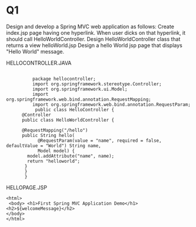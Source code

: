 # Q1
Design and develop a Spring MVC web application as follows: Create index.jsp page having one hyperlink. When user dicks on that hyperlink, it should call HelloWorldController. Design HelloWorldController class that returns a view helloWorld.jsp Design a hello World jsp page that displays "Hello World" message.
            
HELLOCONTROLLER.JAVA
```

          package hellocontroller;
          import org.springframework.stereotype.Controller;
          import org.springframework.ui.Model;
          import org.springframework.web.bind.annotation.RequestMapping;
          import org.springframework.web.bind.annotation.RequestParam;
           public class HelloController {
	  @Controller
	  public class HelloWorldController {
 
	  @RequestMapping("/hello")
	  public String hello(
	        @RequestParam(value = "name", required = false, defaultValue = "World") String name,
	        Model model) {
	    model.addAttribute("name", name);
	    return "helloworld";
	   }
	   }
	   }
```
HELLOPAGE.JSP
```
<html>
 <body> <h1>First Spring MVC Application Demo</h1>
<h2>${welcomeMessage}</h2>   
</body>
</html>
```
